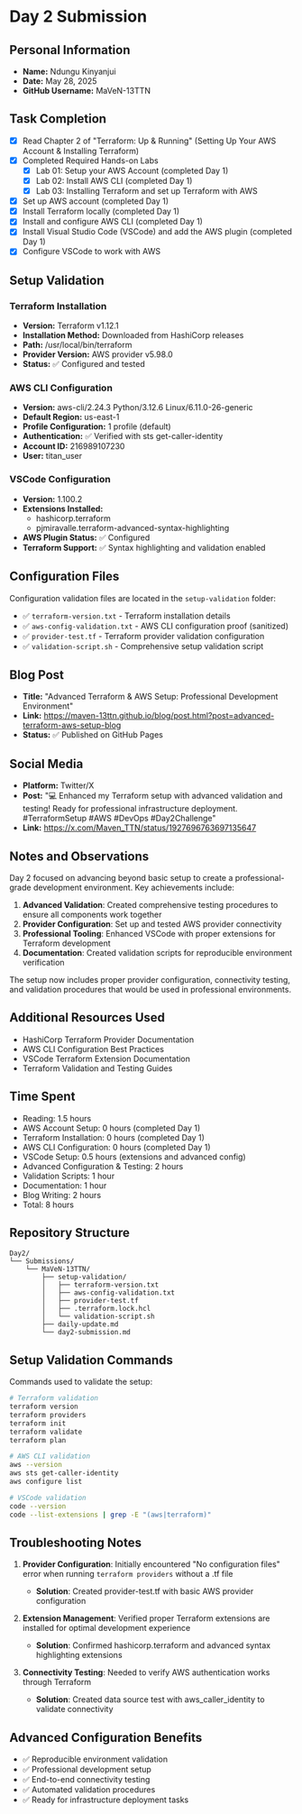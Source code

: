# Day 2 Submission

## Personal Information
- **Name:** Ndungu Kinyanjui
- **Date:** May 28, 2025
- **GitHub Username:** MaVeN-13TTN

## Task Completion
- [x] Read Chapter 2 of "Terraform: Up & Running" (Setting Up Your AWS Account & Installing Terraform)
- [x] Completed Required Hands-on Labs
  - [x] Lab 01: Setup your AWS Account (completed Day 1)
  - [x] Lab 02: Install AWS CLI (completed Day 1)
  - [x] Lab 03: Installing Terraform and set up Terraform with AWS
- [x] Set up AWS account (completed Day 1)
- [x] Install Terraform locally (completed Day 1)
- [x] Install and configure AWS CLI (completed Day 1)
- [x] Install Visual Studio Code (VSCode) and add the AWS plugin (completed Day 1)
- [x] Configure VSCode to work with AWS

## Setup Validation

### Terraform Installation
- **Version:** Terraform v1.12.1
- **Installation Method:** Downloaded from HashiCorp releases
- **Path:** /usr/local/bin/terraform
- **Provider Version:** AWS provider v5.98.0
- **Status:** ✅ Configured and tested

### AWS CLI Configuration
- **Version:** aws-cli/2.24.3 Python/3.12.6 Linux/6.11.0-26-generic
- **Default Region:** us-east-1
- **Profile Configuration:** 1 profile (default)
- **Authentication:** ✅ Verified with sts get-caller-identity
- **Account ID:** 216989107230
- **User:** titan_user

### VSCode Configuration
- **Version:** 1.100.2
- **Extensions Installed:** 
  - hashicorp.terraform
  - pjmiravalle.terraform-advanced-syntax-highlighting
- **AWS Plugin Status:** ✅ Configured
- **Terraform Support:** ✅ Syntax highlighting and validation enabled

## Configuration Files
Configuration validation files are located in the `setup-validation` folder:
- ✅ `terraform-version.txt` - Terraform installation details
- ✅ `aws-config-validation.txt` - AWS CLI configuration proof (sanitized)
- ✅ `provider-test.tf` - Terraform provider validation configuration
- ✅ `validation-script.sh` - Comprehensive setup validation script

## Blog Post
- **Title:** "Advanced Terraform & AWS Setup: Professional Development Environment"
- **Link:** https://maven-13ttn.github.io/blog/post.html?post=advanced-terraform-aws-setup-blog
- **Status:** ✅ Published on GitHub Pages

## Social Media
- **Platform:** Twitter/X
- **Post:** "💻 Enhanced my Terraform setup with advanced validation and testing! Ready for professional infrastructure deployment. #TerraformSetup #AWS #DevOps #Day2Challenge"
- **Link:** https://x.com/Maven_TTN/status/1927696763697135647

## Notes and Observations
Day 2 focused on advancing beyond basic setup to create a professional-grade development environment. Key achievements include:

1. **Advanced Validation**: Created comprehensive testing procedures to ensure all components work together
2. **Provider Configuration**: Set up and tested AWS provider connectivity 
3. **Professional Tooling**: Enhanced VSCode with proper extensions for Terraform development
4. **Documentation**: Created validation scripts for reproducible environment verification

The setup now includes proper provider configuration, connectivity testing, and validation procedures that would be used in professional environments.

## Additional Resources Used
- HashiCorp Terraform Provider Documentation
- AWS CLI Configuration Best Practices
- VSCode Terraform Extension Documentation
- Terraform Validation and Testing Guides

## Time Spent
- Reading: 1.5 hours
- AWS Account Setup: 0 hours (completed Day 1)
- Terraform Installation: 0 hours (completed Day 1)
- AWS CLI Configuration: 0 hours (completed Day 1)
- VSCode Setup: 0.5 hours (extensions and advanced config)
- Advanced Configuration & Testing: 2 hours
- Validation Scripts: 1 hour
- Documentation: 1 hour
- Blog Writing: 2 hours
- Total: 8 hours

## Repository Structure
```
Day2/
└── Submissions/
    └── MaVeN-13TTN/
        ├── setup-validation/
        │   ├── terraform-version.txt
        │   ├── aws-config-validation.txt
        │   ├── provider-test.tf
        │   ├── .terraform.lock.hcl
        │   └── validation-script.sh
        ├── daily-update.md
        └── day2-submission.md
```

## Setup Validation Commands
Commands used to validate the setup:

```bash
# Terraform validation
terraform version
terraform providers
terraform init
terraform validate
terraform plan

# AWS CLI validation  
aws --version
aws sts get-caller-identity
aws configure list

# VSCode validation
code --version
code --list-extensions | grep -E "(aws|terraform)"
```

## Troubleshooting Notes
1. **Provider Configuration**: Initially encountered "No configuration files" error when running `terraform providers` without a .tf file
   - **Solution**: Created provider-test.tf with basic AWS provider configuration

2. **Extension Management**: Verified proper Terraform extensions are installed for optimal development experience
   - **Solution**: Confirmed hashicorp.terraform and advanced syntax highlighting extensions

3. **Connectivity Testing**: Needed to verify AWS authentication works through Terraform
   - **Solution**: Created data source test with aws_caller_identity to validate connectivity

## Advanced Configuration Benefits
- ✅ Reproducible environment validation
- ✅ Professional development setup
- ✅ End-to-end connectivity testing
- ✅ Automated validation procedures
- ✅ Ready for infrastructure deployment tasks
